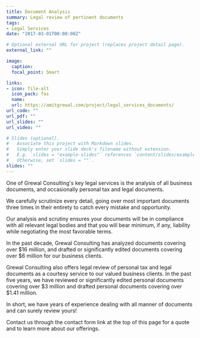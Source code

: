 ```yaml
---
title: Document Analysis
summary: Legal review of pertinent documents
tags:
- Legal Services
date: "2017-03-01T00:00:00Z"

# Optional external URL for project (replaces project detail page).
external_link: ""

image:
  caption:
  focal_point: Smart

links:
- icon: file-alt
  icon_pack: fas
  name:
  url: https://amitgrewal.com/project/legal_services_documents/
url_code: ""
url_pdf: ""
url_slides: ""
url_video: ""

# Slides (optional).
#   Associate this project with Markdown slides.
#   Simply enter your slide deck's filename without extension.
#   E.g. `slides = "example-slides"` references `content/slides/example-slides.md`.
#   Otherwise, set `slides = ""`.
slides: ""
---
```


One of Grewal Consulting's key legal services is the analysis of all business documents, and occasionally personal tax and legal documents.

We carefully scrutinize every detail, going over most important documents three times in their entirety to catch every mistake and opportunity.

Our analysis and scrutiny ensures your documents will be in compliance with all relevant legal bodies and that you will bear minimum, if any, liability while negotiating the most favorable terms.

In the past decade, Grewal Consulting has analyzed documents covering over $16 million, and drafted or significantly edited documents covering over $6 million for our business clients.

Grewal Consulting also offers legal review of personal tax and legal documents as a courtesy service to our valued business clients. In the past five years, we have reviewed or significantly edited personal documents covering over $3 million and drafted personal documents covering over $1.41 million.

In short, we have years of experience dealing with all manner of documents and can surely review yours!

Contact us through the contact form link at the top of this page for a quote and to learn more about our offerings.
